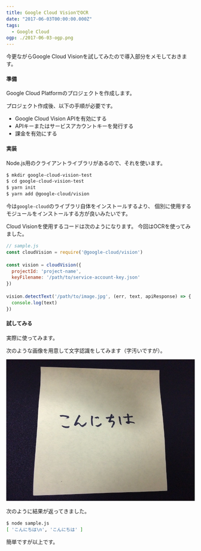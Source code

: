 ```yaml
---
title: Google Cloud VisionでOCR
date: "2017-06-03T00:00:00.000Z"
tags:
  - Google Cloud
ogp: ./2017-06-03-ogp.png
---
```


今更ながらGoogle Cloud Visionを試してみたので導入部分をメモしておきます。

#### **準備**

Google Cloud Platformのプロジェクトを作成します。

プロジェクト作成後、以下の手順が必要です。

- Google Cloud Vision APIを有効にする
- APIキーまたはサービスアカウントキーを発行する
- 課金を有効にする

#### **実装**

Node.js用のクライアントライブラリがあるので、それを使います。

```sh
$ mkdir google-cloud-vision-test
$ cd google-cloud-vision-test
$ yarn init
$ yarn add @google-cloud/vision
```

今は`google-cloud`のライブラリ自体をインストールするより、
個別に使用するモジュールをインストールする方が良いみたいです。

Cloud Visionを使用するコードは次のようになります。
今回はOCRを使ってみました。

```js
// sample.js
const cloudVision = require('@google-cloud/vision')

const vision = cloudVision({
  projectId: 'project-name',
  keyFilename: '/path/to/service-account-key.json'
})

vision.detectText('/path/to/image.jpg', (err, text, apiResponse) => {
  console.log(text)
})
```

#### **試してみる**

実際に使ってみます。

次のような画像を用意して文字認識をしてみます（字汚いですが）。

![Sample](./2017-06-03-sample.jpg)

次のように結果が返ってきました。

```sh
$ node sample.js
[ 'こんにちは\n', 'こんにちは' ]
```

簡単ですが以上です。
